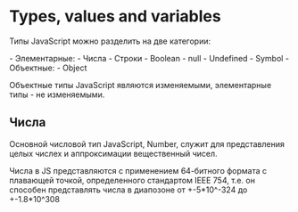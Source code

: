 # Types, values and variables
<p>Типы JavaScript можно разделить на две категории:</p>
- Элементарные:
	- Числа
	- Строки
	- Boolean
	- null
	- Undefined
	- Symbol
- Объектные:
	- Object
<p>Объектные типы JavaScript являются изменяемыми, элементарные типы - не изменяемыми.</p>

## Числа
<p>Основной числовой тип JavaScript, Number, служит для представления целых числех и аппроксимации вещественный чисел.</p>
<p>Числа в JS представляются с применением 64-битного формата с плавающей точкой, определенного стандартом IEEE 754, т.е. он способен представлять числа в диапозоне от +-5*10^-324 до +-1.8*10^308</p>
